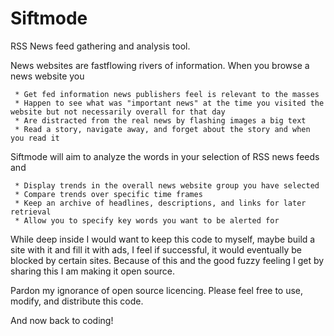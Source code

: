 Siftmode
========

RSS News feed gathering and analysis tool.


News websites are fastflowing rivers of information. When you browse a news website you  

     * Get fed information news publishers feel is relevant to the masses
     * Happen to see what was "important news" at the time you visited the website but not necessarily overall for that day
     * Are distracted from the real news by flashing images a big text
     * Read a story, navigate away, and forget about the story and when you read it
     
Siftmode will aim to analyze the words in your selection of RSS news feeds and

     * Display trends in the overall news website group you have selected
     * Compare trends over specific time frames
     * Keep an archive of headlines, descriptions, and links for later retrieval
     * Allow you to specify key words you want to be alerted for

While deep inside I would want to keep this code to myself, maybe build a site with it and fill it with ads, 
I feel if successful, it would eventually be blocked by certain sites. Because of this and the good fuzzy feeling I get
by sharing this I am making it open source. 

Pardon my ignorance of open source licencing. Please feel free to use, modify, and distribute this code.

And now back to coding!


